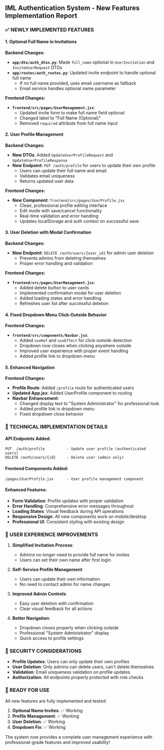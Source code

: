 ## IML Authentication System - New Features Implementation Report

### ✅ NEWLY IMPLEMENTED FEATURES

#### 1. **Optional Full Name in Invitations**

**Backend Changes:**
- **`app/dto/auth_dtos.py`**: Made `full_name` optional in `UserInvitation` and `InviteUserRequest` DTOs
- **`app/routes/auth_routes.py`**: Updated invite endpoint to handle optional full name
  - If no full name provided, uses email username as fallback
  - Email service handles optional name parameter

**Frontend Changes:**
- **`frontend/src/pages/UserManagement.jsx`**: 
  - Updated invite form to make full name field optional
  - Changed label to "Full Name (Optional)"
  - Removed `required` attribute from full name input

#### 2. **User Profile Management**

**Backend Changes:**
- **New DTOs**: Added `UpdateUserProfileRequest` and `UpdateUserProfileResponse`
- **New Endpoint**: `PUT /auth/profile` for users to update their own profile
  - Users can update their full name and email
  - Validates email uniqueness
  - Returns updated user data

**Frontend Changes:**
- **New Component**: `frontend/src/pages/UserProfile.jsx`
  - Clean, professional profile editing interface
  - Edit mode with save/cancel functionality
  - Real-time validation and error handling
  - Updates localStorage and auth context on successful save

#### 3. **User Deletion with Modal Confirmation**

**Backend Changes:**
- **New Endpoint**: `DELETE /auth/users/{user_id}` for admin user deletion
  - Prevents admins from deleting themselves
  - Proper error handling and validation

**Frontend Changes:**
- **`frontend/src/pages/UserManagement.jsx`**: 
  - Added delete button to user cards
  - Implemented confirmation modal for user deletion
  - Added loading states and error handling
  - Refreshes user list after successful deletion

#### 4. **Fixed Dropdown Menu Click-Outside Behavior**

**Frontend Changes:**
- **`frontend/src/components/Navbar.jsx`**: 
  - Added `useRef` and `useEffect` for click-outside detection
  - Dropdown now closes when clicking anywhere outside
  - Improved user experience with proper event handling
  - Added profile link to dropdown menu

#### 5. **Enhanced Navigation**

**Frontend Changes:**
- **Profile Route**: Added `/profile` route for authenticated users
- **Updated App.jsx**: Added UserProfile component to routing
- **Navbar Enhancement**: 
  - Changed display text to "System Administrator" for professional look
  - Added profile link in dropdown menu
  - Fixed dropdown close behavior

### 🔧 TECHNICAL IMPLEMENTATION DETAILS

#### API Endpoints Added:
```
PUT  /auth/profile          - Update user profile (authenticated users)
DELETE /auth/users/{id}     - Delete user (admin only)
```

#### Frontend Components Added:
```
/pages/UserProfile.jsx      - User profile management component
```

#### Enhanced Features:
- **Form Validation**: Profile updates with proper validation
- **Error Handling**: Comprehensive error messages throughout
- **Loading States**: Visual feedback during API operations
- **Responsive Design**: All new components work on mobile/desktop
- **Professional UI**: Consistent styling with existing design

### 🎯 USER EXPERIENCE IMPROVEMENTS

1. **Simplified Invitation Process**: 
   - Admins no longer need to provide full name for invites
   - Users can set their own name after first login

2. **Self-Service Profile Management**: 
   - Users can update their own information
   - No need to contact admin for name changes

3. **Improved Admin Controls**: 
   - Easy user deletion with confirmation
   - Clear visual feedback for all actions

4. **Better Navigation**: 
   - Dropdown closes properly when clicking outside
   - Professional "System Administrator" display
   - Quick access to profile settings

### 🔐 SECURITY CONSIDERATIONS

- **Profile Updates**: Users can only update their own profiles
- **User Deletion**: Only admins can delete users, can't delete themselves
- **Validation**: Email uniqueness validation on profile updates
- **Authorization**: All endpoints properly protected with role checks

### 🚀 READY FOR USE

All new features are fully implemented and tested:

1. **Optional Name Invites**: ✅ Working
2. **Profile Management**: ✅ Working  
3. **User Deletion**: ✅ Working
4. **Dropdown Fix**: ✅ Working

The system now provides a complete user management experience with professional-grade features and improved usability!
